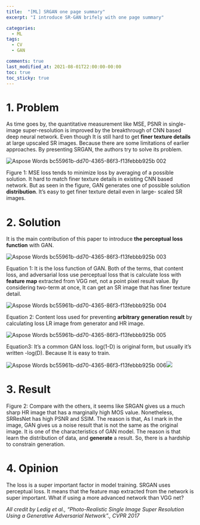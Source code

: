 ```yaml
---
title:  "[ML] SRGAN one page summary"
excerpt: "I introduce SR-GAN brifely with one page summary"

categories:
  - ML 
tags:
  - CV
  - GAN

comments: true
last_modified_at: 2021-08-01T22:00:00-00:00
toc: true
toc_sticky: true
---
```


# 1. Problem

As time goes by, the quantitative measurement like MSE, PSNR in single-image super-resolution is improved by the breakthrough of CNN based deep neural network. Even though It is still hard  to get **finer texture details** at large upscaled SR images. Because there are some limitations of earlier approaches. By presenting SRGAN, the authors try to solve its problem.

![Aspose Words bc55961b-dd70-4365-86f3-f13febbb925b 002](https://user-images.githubusercontent.com/60743304/131794065-f6e1cf31-a498-4699-8290-c7e9b1a99f76.jpeg)

Figure 1: MSE loss tends to minimize loss by averaging of a possible solution. It hard to match finer texture details in existing CNN based network. But as seen in the figure, GAN generates one of possible solution **distribution**. It’s easy to get finer texture detail even in large- scaled SR images.



# 2. Solution

It is the main contribution of this paper to introduce **the perceptual loss function** with GAN.

![Aspose Words bc55961b-dd70-4365-86f3-f13febbb925b 003](https://user-images.githubusercontent.com/60743304/131794151-b2e729a9-7a31-43ad-8e0f-94ab56fa7a4f.jpeg)

Equation 1: It is the loss function of GAN. Both of the terms, that content loss, and adversarial loss use perceptual loss that is calculate loss with **feature map** extracted from VGG net, not a point pixel result value. By considering two-term at once, It can get an SR image that has finer texture detail.

![Aspose Words bc55961b-dd70-4365-86f3-f13febbb925b 004](https://user-images.githubusercontent.com/60743304/131794234-24cf5c5d-5a83-40d5-b689-a97bb6afb716.jpeg)

Equation 2: Content loss used for preventing **arbitrary generation result** by calculating loss LR image from generator and HR image.

![Aspose Words bc55961b-dd70-4365-86f3-f13febbb925b 005](https://user-images.githubusercontent.com/60743304/131794273-6930f3f7-ecdb-442d-959d-46e46bf1a47c.jpeg)

Equation3: It’s a common GAN loss. log(1-D) is original form, but usually it’s written -log(D). Because It is easy to train.



![Aspose Words bc55961b-dd70-4365-86f3-f13febbb925b 006](https://user-images.githubusercontent.com/60743304/131794103-10359348-8730-4feb-8c46-b3b49ddffd5c.jpeg)![](Aspose.Words.bc55961b-dd70-4365-86f3-f13febbb925b.006.jpeg)



# 3. Result

Figure 2: Compare with the others, it seems like SRGAN  gives us a much sharp HR image that has a marginally high MOS value. Nonetheless, SRResNet has high PSNR and SSIM. The reason is that,  As  I  mark in the image,  GAN gives us a noise result that is not the same as the original image. It is one of the characteristics of GAN model. The reason is that learn the distribution of data, and **generate** a result. So, there is a hardship to constrain generation.



# 4. Opinion

The loss is a super important factor in model training. SRGAN uses perceptual loss. It means that the feature map extracted from the network is super important. What if using a more advanced network than VGG net?





_All credit by Ledig et al., “Photo-Realistic Single Image Super Resolution Using a Generative Adversarial Network”., CVPR 2017_
